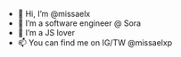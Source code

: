 - 👋 Hi, I’m @missaelx
- 👀 I’m a software engineer @ Sora
- 🌱 I’m a JS lover
- 📫 You can find me on IG/TW @missaelxp

<!---
missaelx/missaelx is a ✨ special ✨ repository because its `README.md` (this file) appears on your GitHub profile.
You can click the Preview link to take a look at your changes.
--->
